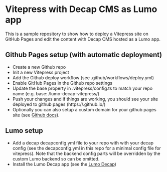 # Vitepress with Decap CMS as Lumo app

This is a sample repository to show how to deploy a Vitepress site on GitHub Pages and edit the content with Decap CMS hosted as a Lumo app.

## Github Pages setup (with automatic deployment)

- Create a new Github repo
- Init a new Vitepress project
- Add the Github deploy workflow (see .github/workflows/deploy.yml)
- Enable GitHub Pages in the Github repo settings
- Update the base property in .vitepress/config.ts to match your repo name (e.g. base: /lumo-decap-vitepress/)
- Push your changes and if things are working, you should see your site deployed to github pages (https://<your-username>.github.io/<your-repo-name>)
- Optionally you can also setup a custom domain for your github pages site (see [Github docs](https://docs.github.com/en/pages/configuring-a-custom-domain-for-your-github-pages-site/managing-a-custom-domain-for-your-github-pages-site)).

## Lumo setup

- Add a decap decapconfig.yml file to your repo with with your decap config (see the decapconfig.yml in this repo for a minimal config file for vitepress). Note that the backend config parts will be overridden by the custom Lumo backend so can be omitted.
- Install the Lumo Decap app (see the [Lumo Decap](https://github.com/simonbengtsson/lumo-decap))

